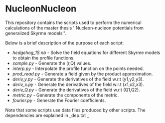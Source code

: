 # NucleonNucleon

This repository contains the scripts used to perform the numerical calculations of the master thesis ''Nucleon-nucleon potentials from generalized Skyrme models''.

Below is a brief description of the purpose of each script:

- _hedgehog_1S.nb_ - Solve the field equations for different Skyrme models to obtain the profile functions.
- _sample.py_ - Generate the (r,Q) values.
- _interp.py_ - Interpolate the profile function on the points needed.
- _prod_read.py_ - Generate a field given by the product approximation.
- _deriv_y.py_ - Generate the derivatives of the field w.r.t (y1,y2,y3).
- _deriv_x.py_ - Generate the derivatives of the field w.r.t (x1,x2,x3).
- _deriv_Q.py_ - Generate the derivatives of the field w.r.t (Q1,Q2).
- _metric.py_ - Generate the components of the metric.
- _fourier.py_ - Generate the Fourier coefficients.

Note that some scripts use data files produced by other scripts. The dependencies are explained in _dep.txt
_


